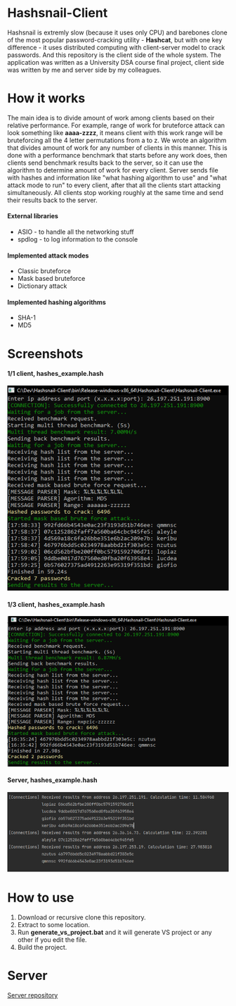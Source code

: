 # Hashsnail-Client
Hashsnail is extremly slow (because it uses only CPU) and barebones clone of the most popular password-cracking utility - **Hashcat**, but with one key difference - it uses distributed computing with client-server model to crack passwords. And this repository is the client side of the whole system. The application was written as a University DSA course final project, client side was written by me and server side by my colleagues.

# How it works
The main idea is to divide amount of work among clients based on their relative performance. For example, range of work for bruteforce attack can look something like **aaaa-zzzz**, it means client with this work range will be bruteforcing all the 4 letter permutations from a to z. We wrote an algorithm that divides amount of work for any number of clients in this manner. This is done with a performance benchmark that starts before any work does, then clients send benchmark results back to the server, so it can use the algorithm to determine amount of work for every client. Server sends file with hashes and information like "what hashing algorithm to use" and "what attack mode to run" to every client, after that all the clients start attacking simultaneously. All clients stop working roughly at the same time and send their results back to the server.

#### External libraries
- ASIO - to handle all the networking stuff
- spdlog - to log information to the console 

#### Implemented attack modes
 - Classic bruteforce
 - Mask based bruteforce
 - Dictionary attack

#### Implemented hashing algorithms
 - SHA-1 
 - MD5

# Screenshots

#### 1/1 client, hashes_example.hash
![This is an image](/examples/screenshots/1.png)

#### 1/3 client, hashes_example.hash
![This is an image](/examples/screenshots/4.png)

#### Server, hashes_example.hash
![This is an image](/examples/screenshots/5.png)

# How to use
 1) Download or recursive clone this repository.
 2) Extract to some location.
 3) Run **generate_vs_project.bat** and it will generate VS project or any other if you edit the file.
 4) Build the project.

# Server
[Server repository](https://github.com/HavZel/Hashsnail-Server.git)


